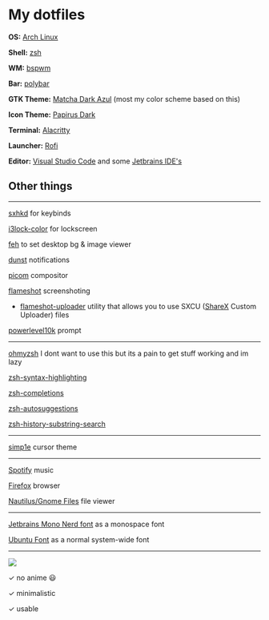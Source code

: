 # My dotfiles

**OS:** [Arch Linux](https://archlinux.org)

**Shell:** [zsh](https://www.zsh.org/)

**WM:** [bspwm](https://github.com/baskerville/bspwm)

**Bar:** [polybar](https://github.com/polybar/polybar)

**GTK Theme:** [Matcha Dark Azul](https://github.com/vinceliuice/Matcha-gtk-theme) (most my color scheme based on this)

**Icon Theme:** [Papirus Dark](https://github.com/PapirusDevelopmentTeam/papirus-icon-theme)

**Terminal:** [Alacritty](https://github.com/alacritty/alacritty)

**Launcher:** [Rofi](https://github.com/davatorium/rofi/)

**Editor:** [Visual Studio Code](https://code.visualstudio.com/) and some [Jetbrains IDE's](https://www.jetbrains.com/)

## Other things
---
[sxhkd](https://github.com/baskerville/sxhkd) for keybinds

[i3lock-color](https://github.com/Raymo111/i3lock-color) for lockscreen

[feh](https://feh.finalrewind.org/) to set desktop bg & image viewer

[dunst](https://github.com/dunst-project/dunst) notifications

[picom](https://github.com/yshui/picom) compositor

[flameshot](https://github.com/flameshot-org/flameshot) screenshoting

- [flameshot-uploader](https://github.com/diced/flameshot-uploader) utility that allows you to use SXCU ([ShareX](https://getsharex.org) Custom Uploader) files

[powerlevel10k](https://github.com/romkatv/powerlevel10k) prompt

---

[ohmyzsh](https://github.com/ohmyzsh/ohmyzsh) I dont want to use this but its a pain to get stuff working and im lazy

[zsh-syntax-highlighting](https://github.com/zsh-users/zsh-syntax-highlighting)

[zsh-completions](https://github.com/zsh-users/zsh-completions)

[zsh-autosuggestions](https://github.com/zsh-users/zsh-autosuggestions)

[zsh-history-substring-search](https://github.com/zsh-users/zsh-history-substring-search)

---

[simp1e](https://gitlab.com/zoli111/simp1e/) cursor theme

---

[Spotify](https://spotify.com) music

[Firefox](https://www.mozilla.org/en-US/firefox/new) browser

[Nautilus/Gnome Files](https://gitlab.gnome.org/GNOME/nautilus) file viewer

---

[Jetbrains Mono Nerd font](https://www.nerdfonts.com/) as a monospace font

[Ubuntu Font](https://design.ubuntu.com/font/) as a normal system-wide font

---

![](https://i.diced.cf/u/Aj8gHn.png)

✓ no anime 😃

✓ minimalistic

✓ usable
